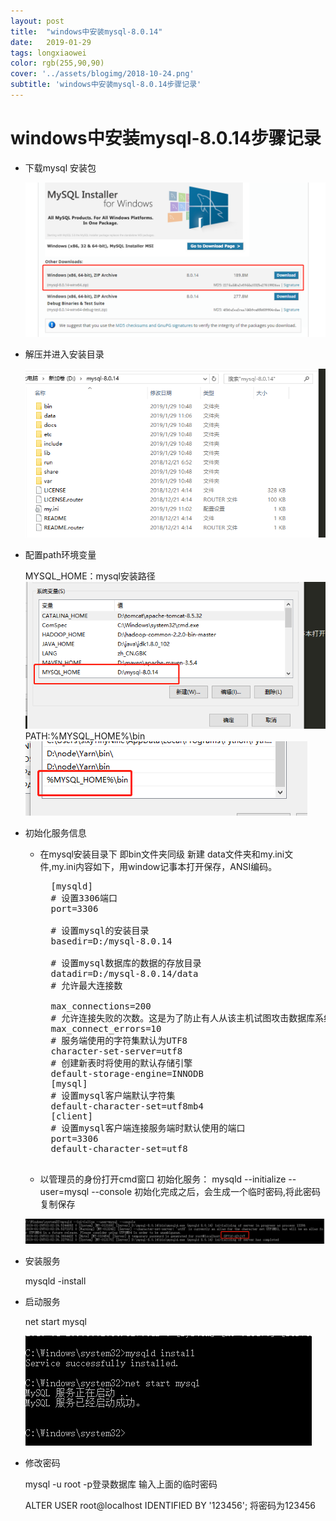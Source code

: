 ```yaml
---
layout: post
title:  "windows中安装mysql-8.0.14"
date:   2019-01-29
tags: longxiaowei
color: rgb(255,90,90)
cover: '../assets/blogimg/2018-10-24.png'
subtitle: 'windows中安装mysql-8.0.14步骤记录'
---
```

# windows中安装mysql-8.0.14步骤记录

- 下载mysql 安装包

	<img src="/assets/imgages/2019/01290001.png">


- 解压并进入安装目录 
	
	<img src="/assets/imgages/2019/01290002.png">

- 配置path环境变量
	
	MYSQL_HOME：mysql安装路径
	<img src="/assets/imgages/2019/01290003.png">
	PATH:%MYSQL_HOME%\bin
	<img src="/assets/imgages/2019/01290004.png">

- 初始化服务信息
	
	- 在mysql安装目录下 即bin文件夹同级 新建 data文件夹和my.ini文件,my.ini内容如下，用window记事本打开保存，ANSI编码。

		<pre>
		[mysqld]
		# 设置3306端口
		port=3306

		# 设置mysql的安装目录
		basedir=D:/mysql-8.0.14

		# 设置mysql数据库的数据的存放目录
		datadir=D:/mysql-8.0.14/data
		# 允许最大连接数

		max_connections=200
		# 允许连接失败的次数。这是为了防止有人从该主机试图攻击数据库系统
		max_connect_errors=10
		# 服务端使用的字符集默认为UTF8
		character-set-server=utf8
		# 创建新表时将使用的默认存储引擎
		default-storage-engine=INNODB
		[mysql]
		# 设置mysql客户端默认字符集
		default-character-set=utf8mb4
		[client]
		# 设置mysql客户端连接服务端时默认使用的端口
		port=3306
		default-character-set=utf8
		</pre>

	- 以管理员的身份打开cmd窗口 初始化服务：
	mysqld --initialize --user=mysql --console
	初始化完成之后，会生成一个临时密码,将此密码复制保存

	<img src="/assets/imgages/2019/01290005.png">

- 安装服务

	mysqld -install

- 启动服务

	net start mysql

	<img src="/assets/imgages/2019/01290006.png">

- 修改密码 

	mysql -u root -p登录数据库 输入上面的临时密码

	ALTER USER root@localhost IDENTIFIED  BY '123456'; 将密码为123456

[jekyll-docs]: https://www.baidu.com
[jekyll-gh]:   https://github.com/jekyll/jekyll
[jekyll-talk]: https://talk.jekyllrb.com/
